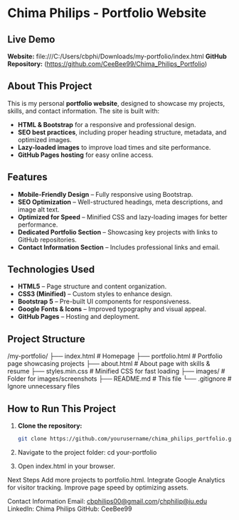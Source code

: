 # Chima Philips - Portfolio Website

## Live Demo
**Website:** file:///C:/Users/cbphi/Downloads/my-portfolio/index.html 
**GitHub Repository:** (https://github.com/CeeBee99/Chima_Philips_Portfolio)

## About This Project
This is my personal **portfolio website**, designed to showcase my projects, skills, and contact information. The site is built with:
- **HTML & Bootstrap** for a responsive and professional design.
- **SEO best practices**, including proper heading structure, metadata, and optimized images.
- **Lazy-loaded images** to improve load times and site performance.
- **GitHub Pages hosting** for easy online access.

## Features
- **Mobile-Friendly Design** – Fully responsive using Bootstrap.
- **SEO Optimization** – Well-structured headings, meta descriptions, and image alt text.
- **Optimized for Speed** – Minified CSS and lazy-loading images for better performance.
- **Dedicated Portfolio Section** – Showcasing key projects with links to GitHub repositories.
- **Contact Information Section** – Includes professional links and email.

## Technologies Used
- **HTML5** – Page structure and content organization.
- **CSS3 (Minified)** – Custom styles to enhance design.
- **Bootstrap 5** – Pre-built UI components for responsiveness.
- **Google Fonts & Icons** – Improved typography and visual appeal.
- **GitHub Pages** – Hosting and deployment.

## Project Structure
/my-portfolio/ 
├── index.html # Homepage 
├── portfolio.html # Portfolio page showcasing projects 
├── about.html # About page with skills & resume 
├── styles.min.css # Minified CSS for fast loading 
├── images/ # Folder for images/screenshots 
├── README.md # This file 
└── .gitignore # Ignore unnecessary files



## How to Run This Project
1. **Clone the repository:**
   ```sh
   git clone https://github.com/yourusername/chima_philips_portfolio.git

2. Navigate to the project folder:
cd your-portfolio

3. Open index.html in your browser.

Next Steps
Add more projects to portfolio.html.
Integrate Google Analytics for visitor tracking.
Improve page speed by optimizing assets.

Contact Information
Email: cbphilips00@gmail.com/chphilip@iu.edu
LinkedIn: Chima Philips
GitHub: CeeBee99

